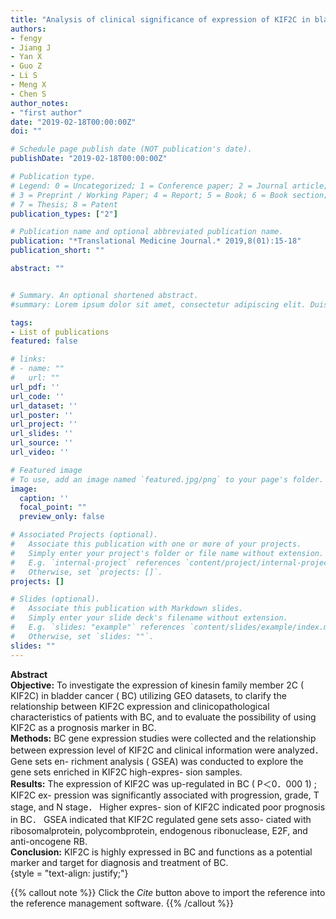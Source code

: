 ```yaml
---
title: "Analysis of clinical significance of expression of KIF2C in bladder cancer utilizing GEO datasets"
authors:
- fengy
- Jiang J
- Yan X
- Guo Z
- Li S
- Meng X
- Chen S
author_notes:
- "first author"
date: "2019-02-18T00:00:00Z"
doi: ""

# Schedule page publish date (NOT publication's date).
publishDate: "2019-02-18T00:00:00Z"

# Publication type.
# Legend: 0 = Uncategorized; 1 = Conference paper; 2 = Journal article;
# 3 = Preprint / Working Paper; 4 = Report; 5 = Book; 6 = Book section;
# 7 = Thesis; 8 = Patent
publication_types: ["2"]

# Publication name and optional abbreviated publication name.
publication: "*Translational Medicine Journal.* 2019,8(01):15-18"
publication_short: ""

abstract: ""


# Summary. An optional shortened abstract.
#summary: Lorem ipsum dolor sit amet, consectetur adipiscing elit. Duis posuere tellus ac convallis placerat. Proin tincidunt magna sed ex sollicitudin condimentum.

tags:
- List of publications
featured: false

# links:
# - name: ""
#   url: ""
url_pdf: ''
url_code: ''
url_dataset: ''
url_poster: ''
url_project: ''
url_slides: ''
url_source: ''
url_video: ''

# Featured image
# To use, add an image named `featured.jpg/png` to your page's folder. 
image:
  caption: ''
  focal_point: ""
  preview_only: false

# Associated Projects (optional).
#   Associate this publication with one or more of your projects.
#   Simply enter your project's folder or file name without extension.
#   E.g. `internal-project` references `content/project/internal-project/index.md`.
#   Otherwise, set `projects: []`.
projects: []

# Slides (optional).
#   Associate this publication with Markdown slides.
#   Simply enter your slide deck's filename without extension.
#   E.g. `slides: "example"` references `content/slides/example/index.md`.
#   Otherwise, set `slides: ""`.
slides: ""
---
```

**Abstract**  
**Objective:** To investigate the expression of kinesin family member 2C ( KIF2C) in bladder cancer ( BC) utilizing GEO datasets, to clarify the relationship between KIF2C expression and clinicopathological characteristics of patients with BC, and to evaluate the possibility of using KIF2C as a prognosis marker in BC.  
**Methods:** BC gene expression studies were collected and the relationship between expression level of KIF2C and clinical information were analyzed． Gene sets en- richment analysis ( GSEA) was conducted to explore the gene sets enriched in KIF2C high-expres- sion samples.  
**Results:** The expression of KIF2C was up-regulated in BC ( P＜0．000 1) ; KIF2C ex- pression was significantly associated with progression, grade, T stage, and N stage． Higher expres- sion of KIF2C indicated poor prognosis in BC． GSEA indicated that KIF2C regulated gene sets asso- ciated with ribosomalprotein, polycombprotein, endogenous ribonuclease, E2F, and anti-oncogene RB.  
**Conclusion:** KIF2C is highly expressed in BC and functions as a potential marker and target for diagnosis and treatment of BC.  
{style = "text-align: justify;"}

{{% callout note %}}
Click the *Cite* button above to import the reference into the reference management software.
{{% /callout %}}

